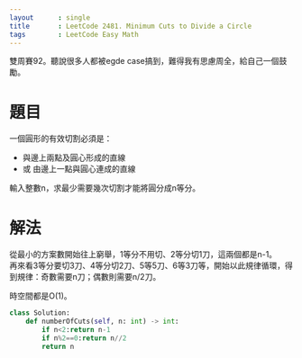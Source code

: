 ```yaml
--- 
layout      : single
title       : LeetCode 2481. Minimum Cuts to Divide a Circle
tags        : LeetCode Easy Math
---
```

雙周賽92。聽說很多人都被egde case搞到，難得我有思慮周全，給自己一個鼓勵。  

# 題目
一個圓形的有效切割必須是：  
- 與邊上兩點及圓心形成的直線  
- 或 由邊上一點與圓心連成的直線  

輸入整數n，求最少需要幾次切割才能將圓分成n等分。  

# 解法
從最小的方案數開始往上窮舉，1等分不用切、2等分切1刀，這兩個都是n-1。  
再來看3等分要切3刀、4等分切2刀、5等5刀、6等3刀等，開始以此規律循環，得到規律：奇數需要n刀；偶數則需要n/2刀。  

時空間都是O(1)。  

```python
class Solution:
    def numberOfCuts(self, n: int) -> int:
        if n<2:return n-1
        if n%2==0:return n//2
        return n
```
